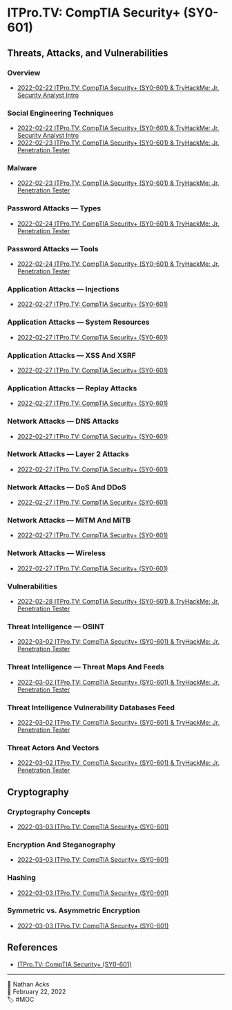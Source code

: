 # ITPro.TV: CompTIA Security+ (SY0-601)

## Threats, Attacks, and Vulnerabilities

### Overview

* [2022-02-22 ITPro.TV: CompTIA Security+ (SY0-601) & TryHackMe: Jr. Security Analyst Intro](../log/2022-02-22-itprotv-comptia-security-plus-and-tryhackme-jr-security-analyst-intro.md)

### Social Engineering Techniques

* [2022-02-22 ITPro.TV: CompTIA Security+ (SY0-601) & TryHackMe: Jr. Security Analyst Intro](../log/2022-02-22-itprotv-comptia-security-plus-and-tryhackme-jr-security-analyst-intro.md)
* [2022-02-23 ITPro.TV: CompTIA Security+ (SY0-601) & TryHackMe: Jr. Penetration Tester](../log/2022-02-23-itprotv-comptia-security-plus-and-tryhackme-jr-penetration-tester.md)

### Malware

* [2022-02-23 ITPro.TV: CompTIA Security+ (SY0-601) & TryHackMe: Jr. Penetration Tester](../log/2022-02-23-itprotv-comptia-security-plus-and-tryhackme-jr-penetration-tester.md)

### Password Attacks — Types

* [2022-02-24 ITPro.TV: CompTIA Security+ (SY0-601) & TryHackMe: Jr. Penetration Tester](../log/2022-02-24-itprotv-comptia-security-plus-and-tryhackme-jr-penetration-tester.md)

### Password Attacks — Tools

* [2022-02-24 ITPro.TV: CompTIA Security+ (SY0-601) & TryHackMe: Jr. Penetration Tester](../log/2022-02-24-itprotv-comptia-security-plus-and-tryhackme-jr-penetration-tester.md)

### Application Attacks — Injections

* [2022-02-27 ITPro.TV: CompTIA Security+ (SY0-601)](../log/2022-02-27-itprotv-comptia-security-plus.md)

### Application Attacks — System Resources

* [2022-02-27 ITPro.TV: CompTIA Security+ (SY0-601)](../log/2022-02-27-itprotv-comptia-security-plus.md)

### Application Attacks — XSS And XSRF

* [2022-02-27 ITPro.TV: CompTIA Security+ (SY0-601)](../log/2022-02-27-itprotv-comptia-security-plus.md)

### Application Attacks — Replay Attacks

* [2022-02-27 ITPro.TV: CompTIA Security+ (SY0-601)](../log/2022-02-27-itprotv-comptia-security-plus.md)

### Network Attacks — DNS Attacks

* [2022-02-27 ITPro.TV: CompTIA Security+ (SY0-601)](../log/2022-02-27-itprotv-comptia-security-plus.md)

### Network Attacks — Layer 2 Attacks

* [2022-02-27 ITPro.TV: CompTIA Security+ (SY0-601)](../log/2022-02-27-itprotv-comptia-security-plus.md)

### Network Attacks — DoS And DDoS

* [2022-02-27 ITPro.TV: CompTIA Security+ (SY0-601)](../log/2022-02-27-itprotv-comptia-security-plus.md)

### Network Attacks — MiTM And MiTB

* [2022-02-27 ITPro.TV: CompTIA Security+ (SY0-601)](../log/2022-02-27-itprotv-comptia-security-plus.md)

### Network Attacks — Wireless

* [2022-02-27 ITPro.TV: CompTIA Security+ (SY0-601)](../log/2022-02-27-itprotv-comptia-security-plus.md)

### Vulnerabilities

* [2022-02-28 ITPro.TV: CompTIA Security+ (SY0-601) & TryHackMe: Jr. Penetration Tester](../log/2022-02-28-itprotv-comptia-security-plus-and-tryhackme-jr-penetration-tester.md)

### Threat Intelligence — OSINT

* [2022-03-02 ITPro.TV: CompTIA Security+ (SY0-601) & TryHackMe: Jr. Penetration Tester](../log/2022-03-02-itprotv-comptia-security-plus-and-tryhackme-jr-penetration-tester.md)

### Threat Intelligence — Threat Maps And Feeds

* [2022-03-02 ITPro.TV: CompTIA Security+ (SY0-601) & TryHackMe: Jr. Penetration Tester](../log/2022-03-02-itprotv-comptia-security-plus-and-tryhackme-jr-penetration-tester.md)

### Threat Intelligence Vulnerability Databases Feed

* [2022-03-02 ITPro.TV: CompTIA Security+ (SY0-601) & TryHackMe: Jr. Penetration Tester](../log/2022-03-02-itprotv-comptia-security-plus-and-tryhackme-jr-penetration-tester.md)

### Threat Actors And Vectors

* [2022-03-02 ITPro.TV: CompTIA Security+ (SY0-601) & TryHackMe: Jr. Penetration Tester](../log/2022-03-02-itprotv-comptia-security-plus-and-tryhackme-jr-penetration-tester.md)

## Cryptography

### Cryptography Concepts

* [2022-03-03 ITPro.TV: CompTIA Security+ (SY0-601)](../log/2022-03-03-itprotv-comptia-security-plus.md)

### Encryption And Steganography

* [2022-03-03 ITPro.TV: CompTIA Security+ (SY0-601)](../log/2022-03-03-itprotv-comptia-security-plus.md)

### Hashing

* [2022-03-03 ITPro.TV: CompTIA Security+ (SY0-601)](../log/2022-03-03-itprotv-comptia-security-plus.md)

### Symmetric vs. Asymmetric Encryption

* [2022-03-03 ITPro.TV: CompTIA Security+ (SY0-601)](../log/2022-03-03-itprotv-comptia-security-plus.md)

<!--

### Secure Protocols

(Chapter 17)

### Keys

### PKI Concepts

(Chapter 25)

### Certificates

### IPSec

## Identity and Access Management

(Chapter 23)

### Authentication And Authorization

(Chapter 24)

### Authentication Methods

(Chapter 12)

### Additional Authentication Methods

### Biometrics

### Authentication Protocols — PAP And CHAP

### Authentication Protocols — EAP and 802.1X

### Authentication Protocols — RADIUS and TACACS

### Authentication Protocols — Kerberos

### Access Control Schemes

### Account Management — Account Types

### Account Management — Password Policies

### Account Management — Account Policies

## Implementing Security

### Application Security

(Chapter 11)

### Physical Security

(Chapter 15)

### Wireless Security

(Chapter 20)

### Secure Data Destruction

(Chapter 9)

### Host Security — Endpoint Protection

(Chapter 18)

### Host Security — Hardening

### Mobile Device Deployment

(Chapter 21)

### Mobile Device Management And Enforcement

### Mobile Device Connections

### Specialized Systems

(Chapter 26)

### Network Security — Segmentation

(Chapter 19)

### Network Security — VPNs

### Network Security — Proxies And Load Balancing

### Network Security — Port Security

### Network Security — Firewalls

### Network Security — NIDS And NIPS

## Cloud and Virtualization

### Virtualization

(Chapter 10)

### Cloud Concepts

### Cloud Services

### Cloud Models

### Computing Types

(Chapter 14)

### Cloud Security Controls

(Chapter 22)

## Operational Resiliency

(Chapter 13)

### Hardware Redundancy

### Site Redundancy

### Non-Persistence Concepts

### Backup And Recovery

## Operational Security and Incident Response

### Network Reconnaissance And Discovery

### Packet Capture And Replay

### Vulnerability Scans

(Chapter 7)

### SIEM And SOAR Systems

### Pentesting Techniques

(Chapter 8)

### Pentesting Exercise Types

### Digital Forensics Concepts

(Chapter 30)

### Investigational Data Sources

(Chapter 28)

### Incident Response Process

(Chapter 27)

### Incident Response Plans

(Chapter 29)

### Attack Frameworks

## Governance, Risk, and Compliance

### Security Controls

(Chapter 31)

### Regulations, Standards And Frameworks

(Chapter 32)

### Spotlight On General Data Protection Regulation

### Organizational Security Policies — Personnel

(Chapter 33)

### Organizational Security Policies — 3rd Party Risk

### Organizational Security Policies — Data

### Organizational Security Policies — Other Areas

### Risk Management Concepts — Vocabulary

(Chapter 34)

### Risk Management Concepts — Types & Strategies

### Risk Management Concepts — Risk Analysis

### Risk Management Concepts Business Impact Analysis

### Privacy and Data Sensitivity — Breaches & Data Types

(Chapter 35)

### Privacy and Data Sensitivity — Privacy Enhancing Tech

### Privacy and Data Sensitivity — Roles & Responsibilities

### Privacy and Data Sensitivity — Other Areas

-->

## References

* [ITPro.TV: CompTIA Security+ (SY0-601)](https://www.itpro.tv/courses/security/security-sy0601/)

- - - -

<span aria-hidden="true">👤</span> Nathan Acks  
<span aria-hidden="true">📅</span> February 22, 2022  
<span aria-hidden="true">🏷️</span> #MOC
